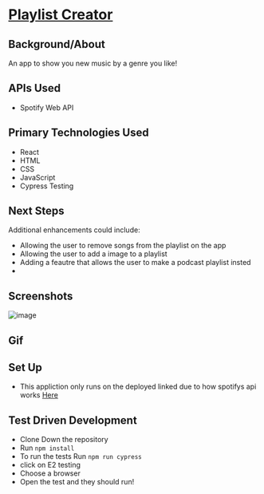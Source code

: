 # [Playlist Creator](https://playlist-creator.vercel.app)

## Background/About

An app to show you new music by a genre you like!

## APIs Used
- Spotify Web API

## Primary Technologies Used
- React
- HTML
- CSS
- JavaScript
- Cypress Testing

## Next Steps
Additional enhancements could include:
- Allowing the user to remove songs from the playlist on the app
- Allowing  the user to add a image to a playlist
- Adding a feautre that allows the user to make a podcast playlist insted
- 
## Screenshots
![image](https://github.com/EthanDuvall/Playlist-Creator/assets/147420318/6bcf09e4-0084-4a04-a521-23ce2ab2f0ce)


## Gif 



## Set Up
- This appliction only runs on the deployed linked due to how spotifys api works [Here](https://playlist-creator.vercel.app)

## Test Driven Development
- Clone Down the repository
- Run `npm install`
- To run the tests Run  `npm run cypress`
- click on E2 testing
- Choose a browser
- Open the test and they should run!

